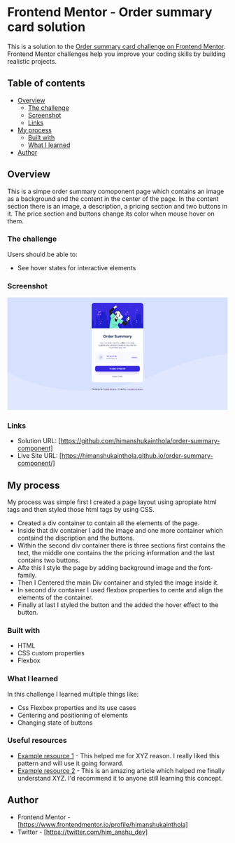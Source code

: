 # Frontend Mentor - Order summary card solution

This is a solution to the [Order summary card challenge on Frontend Mentor](https://www.frontendmentor.io/challenges/order-summary-component-QlPmajDUj). Frontend Mentor challenges help you improve your coding skills by building realistic projects. 

## Table of contents

- [Overview](#overview)
  - [The challenge](#the-challenge)
  - [Screenshot](#screenshot)
  - [Links](#links)
- [My process](#my-process)
  - [Built with](#built-with)
  - [What I learned](#what-i-learned)
- [Author](#author)

## Overview
This is a simpe order summary comoponent page which contains an image as a background and the content in the center of the page. In the content section there is an image, a description, a pricing section and two buttons in it. The price section and buttons change its color when mouse hover on them.

### The challenge

Users should be able to:

- See hover states for interactive elements

### Screenshot

![Screenshort](Screenshot.png)

### Links

- Solution URL: [https://github.com/himanshukainthola/order-summary-component]
- Live Site URL: [https://himanshukainthola.github.io/order-summary-component/]

## My process

My process was simple first I created a page layout using apropiate html tags and then styled those html tags by using CSS.
- Created a div container to contain all the elements of the page.
- Inside that div container I add the image and one more container which containd the   discription and the buttons.
- Within the second div container there is three sections first contains the text, the middle one contains the the pricing information and the last contains two buttons.
- Afte this I style the page by adding background image and the font-family.
- Then I Centered the main Div container and styled the image inside it.
- In second div container I used flexbox properties to cente and align the elements of the container.
- Finally at last I styled the button and the added the hover effect to the button.

### Built with

- HTML
- CSS custom properties
- Flexbox

### What I learned

In this challenge I learned multiple things like:
- Css Flexbox properties and its use cases
- Centering and positioning of elements
- Changing state of buttons

### Useful resources

- [Example resource 1](https://www.example.com) - This helped me for XYZ reason. I really liked this pattern and will use it going forward.
- [Example resource 2](https://www.example.com) - This is an amazing article which helped me finally understand XYZ. I'd recommend it to anyone still learning this concept.

## Author

- Frontend Mentor - [https://www.frontendmentor.io/profile/himanshukainthola]
- Twitter - [https://twitter.com/him_anshu_dev]
